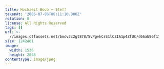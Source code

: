 ```yaml
---
title: Hochzeit Bodo + Steff
takenAt: '2005-07-06T08:11:10.000Z'
rotation: 0
license: All Rights Reserved
tags: []
url: >-
  //images.ctfassets.net/bncv3c2gt878/5vPgvkCsS1lCZIA1p4ZfUC/d66ab86f1765b945592f7334ad626bd0/hochzeit-bodo--steff_4560374034_o
size: 1242481
image:
  width: 1536
  height: 2048
contentType: image/jpeg
---
```



